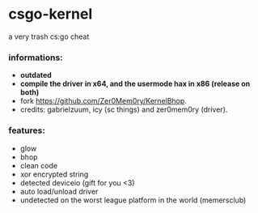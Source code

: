 # csgo-kernel
 
a very trash cs:go cheat

### informations:
- **outdated**
- **compile the driver in x64, and the usermode hax in x86 (release on both)**
- fork https://github.com/Zer0Mem0ry/KernelBhop.
- credits: gabrielzuum, icy (sc things) and zer0mem0ry (driver).

### features:

 - glow
 - bhop
 - clean code
 - xor encrypted string
 - detected deviceio (gift for you <3)
 - auto load/unload driver
 - undetected on the worst league platform in the world (memersclub)
